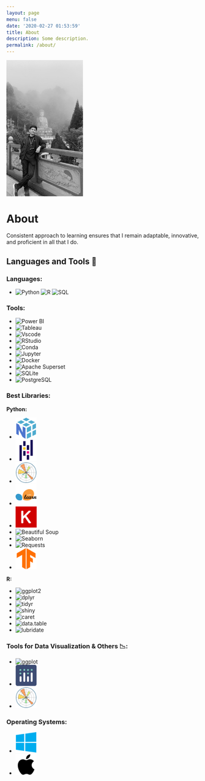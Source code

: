 ```yaml
---
layout: page
menu: false
date: '2020-02-27 01:53:59'
title: About
description: Some description.
permalink: /about/
---
```


<img class="img-square" src="/assets/img/uploads/profile.png" alt="Dimas Aditya" width="200">

# About

Consistent approach to learning ensures that I remain adaptable, innovative, and proficient in all that I do.

## Languages and Tools 📖

### Languages:
- ![Python](https://img.shields.io/badge/Python-3776AB?style=flat&logo=python&logoColor=white) ![R](https://img.shields.io/badge/R-276DC3?style=flat&logo=r&logoColor=white) ![SQL](https://img.shields.io/badge/SQL-4479A1?style=flat&logo=sqlite&logoColor=white)

### Tools:
- ![Power BI](https://img.shields.io/badge/Power_BI-FF5722?style=flat&logo=powerbi&logoColor=white)
- ![Tableau](https://img.shields.io/badge/Tableau-E97627?style=flat&logo=tableau&logoColor=white)
- ![Vscode](https://img.shields.io/badge/Visual_Studio_Code-007ACC?style=flat&logo=visual-studio-code&logoColor=white)
- ![RStudio](https://img.shields.io/badge/RStudio-75AADB?style=flat&logo=rstudio&logoColor=white)
- ![Conda](https://img.shields.io/badge/Conda-44A833?style=flat&logo=anaconda&logoColor=white)
- ![Jupyter](https://img.shields.io/badge/Jupyter-F37626?style=flat&logo=jupyter&logoColor=white)
- ![Docker](https://img.shields.io/badge/Docker-2496ED?style=flat&logo=docker&logoColor=white)
- ![Apache Superset](https://img.shields.io/badge/Apache_Superset-0A1F3D?style=flat&logo=apache-superset&logoColor=white)
- ![SQLite](https://img.shields.io/badge/SQLite-003B57?style=flat&logo=sqlite&logoColor=white)
- ![PostgreSQL](https://img.shields.io/badge/PostgreSQL-336791?style=flat&logo=postgresql&logoColor=white)


### Best Libraries:

**Python:**
- <img src="https://github.com/devicons/devicon/blob/master/icons/numpy/numpy-original.svg" width="55" height="55" alt="NumPy">
- <img src="https://github.com/devicons/devicon/blob/master/icons/pandas/pandas-original.svg" width="55" height="55" alt="Pandas">
- <img src="https://github.com/devicons/devicon/blob/master/icons/matplotlib/matplotlib-original.svg" width="55" height="55" alt="Matplotlib">
- <img src="https://github.com/devicons/devicon/blob/master/icons/scikitlearn/scikitlearn-original.svg" width="55" height="55" alt="Scikit-learn">
- <img src="https://github.com/devicons/devicon/blob/master/icons/keras/keras-original.svg" width="55" height="55" alt="Keras">
- <img src="https://datascientest.com/en/wp-content/uploads/sites/9/2024/01/beautiful-soup.png" width="55" height="55" alt="Beautiful Soup">
- <img src="https://seaborn.pydata.org/_images/logo-tall-lightbg.svg" width="55" height="55" alt="Seaborn">
- <img src="https://fr.python-requests.org/en/latest/_static/requests-sidebar.png" width="55" height="55" alt="Requests">
- <img src="https://github.com/devicons/devicon/blob/master/icons/tensorflow/tensorflow-original.svg" width="55" height="55" alt="TensorFlow">

**R:**
- <img src="https://ggplot2.tidyverse.org/logo.png" width="55" height="55" alt="ggplot2">
- <img src="https://dplyr.tidyverse.org/logo.png" width="55" height="55" alt="dplyr">
- <img src="https://tidyr.tidyverse.org/logo.png" width="55" height="55" alt="tidyr">
- <img src="https://bookdown.org/martin_shepperd/ModernDataBook/images/C6_ShinySticker.png" width="55" height="55" alt="shiny">
- <img src="https://forum.posit.co/uploads/default/optimized/3X/6/3/639b244d305240ebbe76c5077baef563c884417f_2_500x500.jpeg" width="55" height="55" alt="caret">
- <img src="https://avatars.githubusercontent.com/u/7824179?s=200&v=4" width="55" height="55" alt="data.table">
- <img src="https://lubridate.tidyverse.org/logo.png" width="55" height="55" alt="lubridate">

### Tools for Data Visualization & Others 📉:
- <img src="https://ggplot2.tidyverse.org/logo.png" width="55" height="55" alt="ggplot">
- <img src="https://github.com/devicons/devicon/blob/master/icons/plotly/plotly-original.svg" width="55" height="55" alt="plotly">
- <img src="https://github.com/devicons/devicon/blob/master/icons/matplotlib/matplotlib-original.svg" width="55" height="55" alt="Matplotlib">

### Operating Systems:
- <img src="https://github.com/devicons/devicon/blob/master/icons/windows8/windows8-original.svg" width="55" height="55" alt="Windows">
- <img src="https://github.com/devicons/devicon/blob/master/icons/apple/apple-original.svg" width="55" height="55" alt="iOS">

